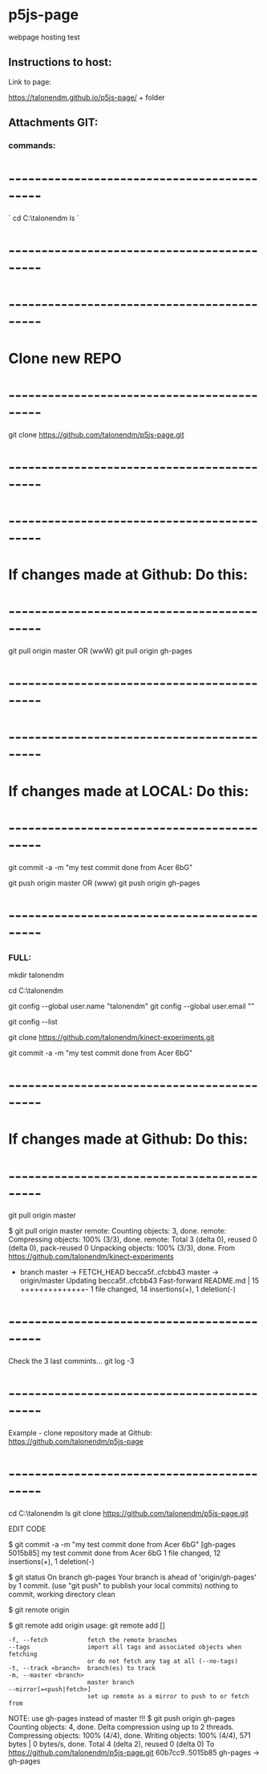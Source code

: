 # p5js-page
webpage hosting test


## Instructions to host:

Link to page:

https://talonendm.github.io/p5js-page/  + folder


## Attachments GIT: 


### commands:
# -------------------------------------------
´
cd C:\talonendm
ls
´
# -------------------------------------------



# -------------------------------------------
# Clone new REPO
# -------------------------------------------
git clone https://github.com/talonendm/p5js-page.git
# -------------------------------------------


# -------------------------------------------
# If changes made at Github: Do this:
# -------------------------------------------
git pull origin master
OR (wwW)
git pull origin gh-pages
# -------------------------------------------



# -------------------------------------------
# If changes made at LOCAL: Do this:
# -------------------------------------------
git commit -a -m "my test commit done from Acer 6bG"

git push origin master
OR (www)
git push origin gh-pages
# -------------------------------------------




### FULL:

mkdir talonendm

cd C:\talonendm

git config --global user.name "talonendm"
git config --global user.email "<MY EMAIL>"


git config --list


git clone https://github.com/talonendm/kinect-experiments.git





git commit -a -m "my test commit done from Acer 6bG"

# -------------------------------------------
# If changes made at Github: Do this:
# -------------------------------------------
git pull origin master

$ git pull origin master
remote: Counting objects: 3, done.
remote: Compressing objects: 100% (3/3), done.
remote: Total 3 (delta 0), reused 0 (delta 0), pack-reused 0
Unpacking objects: 100% (3/3), done.
From https://github.com/talonendm/kinect-experiments
 * branch            master     -> FETCH_HEAD
   becca5f..cfcbb43  master     -> origin/master
Updating becca5f..cfcbb43
Fast-forward
 README.md | 15 ++++++++++++++-
 1 file changed, 14 insertions(+), 1 deletion(-)
# -------------------------------------------


Check the 3 last commints...
git log -3

# -------------------------------------------
Example - clone repository made at Github:
https://github.com/talonendm/p5js-page
# -------------------------------------------
cd C:\talonendm
ls
git clone https://github.com/talonendm/p5js-page.git

EDIT CODE

$ git commit -a -m "my test commit done from Acer 6bG"
[gh-pages 5015b85] my test commit done from Acer 6bG
 1 file changed, 12 insertions(+), 1 deletion(-)


$ git status
On branch gh-pages
Your branch is ahead of 'origin/gh-pages' by 1 commit.
  (use "git push" to publish your local commits)
nothing to commit, working directory clean

$ git remote
origin

$ git remote add origin
usage: git remote add [<options>] <name> <url>

    -f, --fetch           fetch the remote branches
    --tags                import all tags and associated objects when fetching
                          or do not fetch any tag at all (--no-tags)
    -t, --track <branch>  branch(es) to track
    -m, --master <branch>
                          master branch
    --mirror[=<push|fetch>]
                          set up remote as a mirror to push to or fetch from

						  
NOTE: use gh-pages instead of master !!! 
$ git push origin gh-pages
Counting objects: 4, done.
Delta compression using up to 2 threads.
Compressing objects: 100% (4/4), done.
Writing objects: 100% (4/4), 571 bytes | 0 bytes/s, done.
Total 4 (delta 2), reused 0 (delta 0)
To https://github.com/talonendm/p5js-page.git
   60b7cc9..5015b85  gh-pages -> gh-pages

   
   



